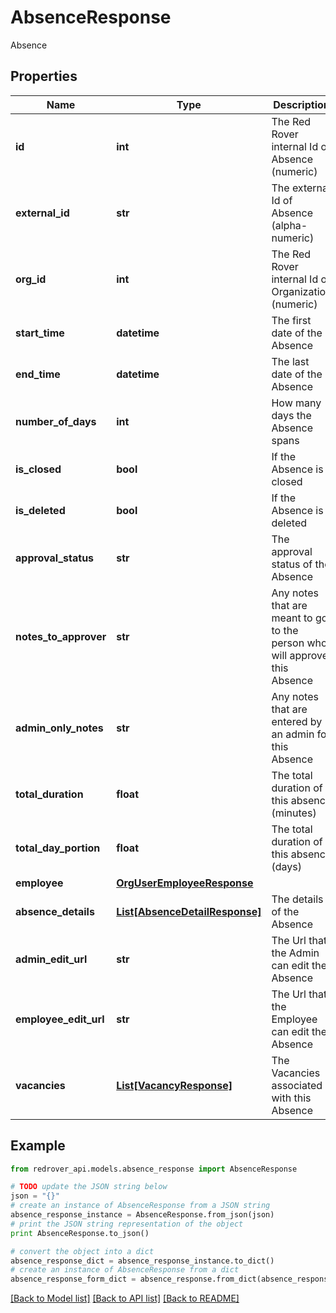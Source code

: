 # AbsenceResponse

Absence

## Properties
Name | Type | Description | Notes
------------ | ------------- | ------------- | -------------
**id** | **int** | The Red Rover internal Id of Absence (numeric) | [optional] 
**external_id** | **str** | The external Id of Absence (alpha-numeric) | [optional] 
**org_id** | **int** | The Red Rover internal Id of Organization (numeric) | [optional] 
**start_time** | **datetime** | The first date of the Absence | [optional] 
**end_time** | **datetime** | The last date of the Absence | [optional] 
**number_of_days** | **int** | How many days the Absence spans | [optional] 
**is_closed** | **bool** | If the Absence is closed | [optional] 
**is_deleted** | **bool** | If the Absence is deleted | [optional] 
**approval_status** | **str** | The approval status of the Absence | [optional] 
**notes_to_approver** | **str** | Any notes that are meant to go to the person who will approve this Absence | [optional] 
**admin_only_notes** | **str** | Any notes that are entered by an admin for this Absence | [optional] 
**total_duration** | **float** | The total duration of this absence (minutes) | [optional] 
**total_day_portion** | **float** | The total duration of this absence (days) | [optional] 
**employee** | [**OrgUserEmployeeResponse**](OrgUserEmployeeResponse.md) |  | [optional] 
**absence_details** | [**List[AbsenceDetailResponse]**](AbsenceDetailResponse.md) | The details of the Absence | [optional] 
**admin_edit_url** | **str** | The Url that the Admin can edit the Absence | [optional] [readonly] 
**employee_edit_url** | **str** | The Url that the Employee can edit the Absence | [optional] [readonly] 
**vacancies** | [**List[VacancyResponse]**](VacancyResponse.md) | The Vacancies associated with this Absence | [optional] 

## Example

```python
from redrover_api.models.absence_response import AbsenceResponse

# TODO update the JSON string below
json = "{}"
# create an instance of AbsenceResponse from a JSON string
absence_response_instance = AbsenceResponse.from_json(json)
# print the JSON string representation of the object
print AbsenceResponse.to_json()

# convert the object into a dict
absence_response_dict = absence_response_instance.to_dict()
# create an instance of AbsenceResponse from a dict
absence_response_form_dict = absence_response.from_dict(absence_response_dict)
```
[[Back to Model list]](../README.md#documentation-for-models) [[Back to API list]](../README.md#documentation-for-api-endpoints) [[Back to README]](../README.md)


